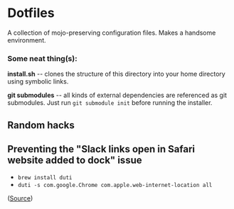 # Dotfiles #
A collection of mojo-preserving configuration files. Makes a handsome environment.

### Some neat thing(s): ###

**install.sh** -- clones the structure of this directory into your home directory using symbolic links.

**git submodules** -- all kinds of external dependencies are referenced as git submodules. Just run `git submodule init` before running the installer.

## Random hacks

## Preventing the "Slack links open in Safari website added to dock" issue

* `brew install duti`
* `duti -s com.google.Chrome com.apple.web-internet-location all`

([Source](https://www.reddit.com/r/MacOS/comments/10fj13w/comment/j51wt66/))
